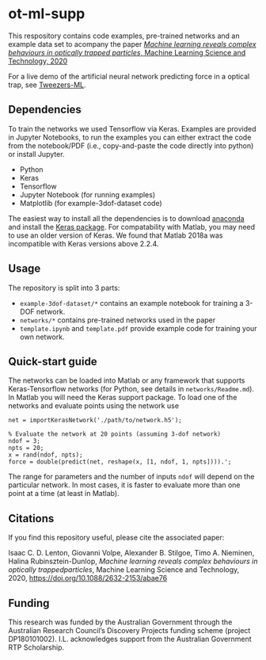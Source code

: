# ot-ml-supp
This respository contains code examples, pre-trained networks and an example data
set to acompany the paper [*Machine learning reveals complex behaviours in optically
trapped particles*, Machine Learning Science and Technology, 2020](https://doi.org/10.1088/2632-2153/abae76)

For a live demo of the artificial neural network predicting force in a
optical trap, see [Tweezers-ML](https://ilent2.github.io/tweezers-ml/).

## Dependencies
To train the networks we used Tensorflow via Keras.
Examples are provided in Jupyter Notebooks, to run the examples
you can either extract the code from the notebook/PDF (i.e.,
copy-and-paste the code directly into python) or install Jupyter.

* Python
* Keras
* Tensorflow
* Jupyter Notebook (for running examples)
* Matplotlib (for example-3dof-dataset code)

The easiest way to install all the dependencies is to download
[anaconda](https://www.anaconda.com/distribution/) and install the
[Keras package](https://anaconda.org/conda-forge/keras).
For compatability with Matlab, you may need to use an older version of Keras.
We found that Matlab 2018a was incompatible with Keras versions above 2.2.4.

## Usage
The repository is split into 3 parts:
* `example-3dof-dataset/*` contains an example notebook for training a 3-DOF network.
* `networks/*` contains pre-trained networks used in the paper
* `template.ipynb` and `template.pdf` provide example code for training your own network.

## Quick-start guide

The networks can be loaded into Matlab or any framework that supports
Keras-Tensorflow networks (for Python, see details in
`networks/Readme.md`).  In Matlab you will need the Keras support package.
To load one of the networks and evaluate points using the network use

```
net = importKerasNetwork('./path/to/network.h5');

% Evaluate the network at 20 points (assuming 3-dof network)
ndof = 3;
npts = 20;
x = rand(ndof, npts);
force = double(predict(net, reshape(x, [1, ndof, 1, npts]))).';
```

The range for parameters and the number of inputs `ndof`
will depend on the particular network.
In most cases, it is faster to evaluate more than one point at a
time (at least in Matlab).

## Citations
If you find this repository useful, please cite the associated
paper:


Isaac C. D. Lenton, Giovanni Volpe, Alexander B. Stilgoe, Timo A. Nieminen, Halina Rubinsztein-Dunlop,
*Machine learning reveals complex behaviours in optically trappedparticles*,
Machine Learning Science and Technology, 2020, https://doi.org/10.1088/2632-2153/abae76

## Funding
This research was funded by the Australian Government through the Australian 
Research Council’s Discovery Projects funding scheme (project DP180101002). 
I.L. acknowledges support from the Australian Government RTP Scholarship.

